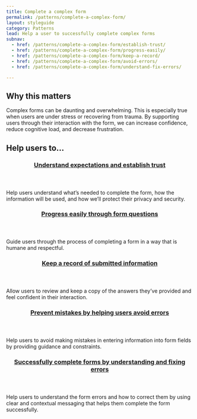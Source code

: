 ```yaml
---
title: Complete a complex form
permalink: /patterns/complete-a-complex-form/
layout: styleguide
category: Patterns
lead: Help a user to successfully complete complex forms
subnav:
  - href: /patterns/complete-a-complex-form/establish-trust/
  - href: /patterns/complete-a-complex-form/progress-easily/
  - href: /patterns/complete-a-complex-form/keep-a-record/
  - href: /patterns/complete-a-complex-form/avoid-errors/
  - href: /patterns/complete-a-complex-form/understand-fix-errors/

---
```


## Why this matters
Complex forms can be daunting and overwhelming. This is especially true when users are under stress or recovering from trauma. By supporting users through their interaction with the form, we can increase confidence, reduce cognitive load, and decrease frustration.

## Help users to...
<div class="usa-card-group flex-row margin-top-2">
  <div
  class="usa-card site-component-card grid-col-4 tablet:grid-col-4 margin-bottom-2"
  role="region"
  aria-atomic="true"
  aria-label="Visit establish trust pattern"
  data-meta="Visit establish trust pattern">
    <div class="usa-card__container">
      <header class="usa-card__header">
        <h3 class="usa-card__heading font-lang-lg pattern-card-heading"><a href="{{ site.baseurl }}/patterns/complete-a-complex-form/establish-trust/">Understand expectations and <strong>establish trust</strong></a></h3>
      </header>
      <div class="usa-card__body font-lang-sm">
        <p>Help users understand what’s needed to complete the form, how the information will be used, and how we’ll protect their privacy and security.</p>
      </div>
    </div>
  </div>
  <div
  class="usa-card site-component-card grid-col-4 tablet:grid-col-4 margin-bottom-2"
  role="region"
  aria-atomic="true"
  aria-label="Visit progress easily pattern"
  data-meta="Visit progress easily pattern">
    <div class="usa-card__container">
      <header class="usa-card__header">
        <h3 class="usa-card__heading font-lang-lg pattern-card-heading"><a href="{{ site.baseurl }}/patterns/complete-a-complex-form/progress-easily/"><strong>Progress easily</strong> through form questions</a></h3>
      </header>
      <div class="usa-card__body font-lang-sm">
        <p>Guide users through the process of completing a form in a way that is humane and respectful.</p>
      </div>
    </div>
  </div>
  <div
  class="usa-card site-component-card grid-col-4 tablet:grid-col-4 margin-bottom-2"
  role="region"
  aria-atomic="true"
  aria-label="Visit keep a record pattern"
  data-meta="Visit keep a record pattern">
    <div class="usa-card__container">
      <header class="usa-card__header">
        <h3 class="usa-card__heading font-lang-lg pattern-card-heading"><a href="{{ site.baseurl }}/patterns/complete-a-complex-form/keep-a-record/"><strong>Keep a record</strong> of submitted information</a></h3>
      </header>
      <div class="usa-card__body font-lang-sm">
        <p>Allow users to review and keep a copy of the answers they’ve provided and feel confident in their interaction.</p>
      </div>
    </div>
  </div>
  <div
  class="usa-card site-component-card grid-col-4 tablet:grid-col-4 margin-bottom-2"
  role="region"
  aria-atomic="true"
  aria-label="Visit avoid errors pattern"
  data-meta="Visit avoid errors pattern">
    <div class="usa-card__container">
      <header class="usa-card__header">
        <h3 class="usa-card__heading font-lang-lg pattern-card-heading"><a href="{{ site.baseurl }}/patterns/complete-a-complex-form/avoid-errors/">Prevent mistakes by helping users <strong>avoid errors</strong></a></h3>
      </header>
      <div class="usa-card__body font-lang-sm">
        <p>Help users to avoid making mistakes in entering information into form fields by providing guidance and constraints.</p>
      </div>
    </div>
  </div>   
  <div
  class="usa-card site-component-card grid-col-4 tablet:grid-col-4 margin-bottom-2"
  role="region"
  aria-atomic="true"
  aria-label="Visit understand and fix errors pattern"
  data-meta="Visit understand and fix errors pattern">
    <div class="usa-card__container">
      <header class="usa-card__header">
        <h3 class="usa-card__heading font-lang-lg pattern-card-heading"><a href="{{ site.baseurl }}/patterns/complete-a-complex-form/understand-fix-errors/">Successfully complete forms by <strong>understanding and fixing errors</strong></a></h3>
      </header>
      <div class="usa-card__body font-lang-sm">
        <p>Help users to understand the form errors and how to correct them by using clear and contextual messaging that helps them complete the form successfully.</p>
      </div>
    </div>
  </div>      
</div>